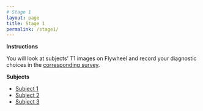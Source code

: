 ```yaml
---
# Stage 1
layout: page
title: Stage 1
permalink: /stage1/
---
```


**Instructions**

You will look at subjects’ T1 images on Flywheel and record your diagnostic choices in the [corresponding survey](https://forms.gle/zgjRw9Q9NjX14agn7).

**Subjects**
- [Subject 1](/stages/stage1/subject.html)
- [Subject 2](/stages/stage1/subject2.html)
- [Subject 3](/stages/stage1/subject3.html)
